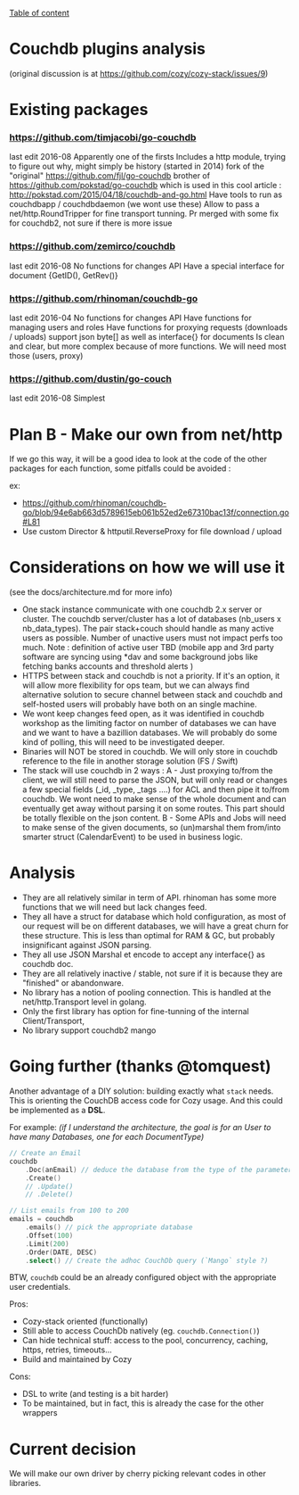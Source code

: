 [Table of content](./README.md#table-of-content)

# Couchdb plugins analysis

(original discussion is at https://github.com/cozy/cozy-stack/issues/9)

# Existing packages

### https://github.com/timjacobi/go-couchdb
last edit 2016-08
Apparently one of the firsts
Includes a http module, trying to figure out why, might simply be history (started in 2014)
fork of the "original" https://github.com/fjl/go-couchdb
brother of https://github.com/pokstad/go-couchdb which is used in this cool article : http://pokstad.com/2015/04/18/couchdb-and-go.html
Have tools to run as couchdbapp / couchdbdaemon (we wont use these)
Allow to pass a net/http.RoundTripper for fine transport tunning.
Pr merged with some fix for couchdb2, not sure if there is more issue

### https://github.com/zemirco/couchdb
last edit 2016-08
No functions for changes API
Have a special interface for document {GetID(), GetRev()}

### https://github.com/rhinoman/couchdb-go
last edit 2016-04
No functions for changes API
Have functions for managing users and roles
Have functions for proxying requests (downloads / uploads)
support json byte[] as well as interface{} for documents
Is clean and clear, but more complex because of more functions.  We will need most those (users, proxy)

### https://github.com/dustin/go-couch
last edit 2016-08
Simplest

# Plan B - Make our own from net/http

If we go this way, it will be a good idea to look at the code of the other packages for each function, some pitfalls could be avoided :

ex:
- https://github.com/rhinoman/couchdb-go/blob/94e6ab663d5789615eb061b52ed2e67310bac13f/connection.go#L81
- Use custom Director & httputil.ReverseProxy for file download / upload

# Considerations on how we will use it

(see the docs/architecture.md for more info)

- One stack instance communicate with one couchdb 2.x server or cluster. The couchdb server/cluster has a lot of databases (nb_users x nb_data_types). The pair stack+couch should handle as many active users as possible. Number of unactive users must not impact perfs too much.
Note : definition of active user TBD (mobile app and 3rd party software are syncing using *dav and some background jobs like fetching banks accounts and threshold alerts )
- HTTPS between stack and couchdb is not a priority. If it's an option, it will allow more flexibility for ops team, but we can always find alternative solution to secure channel between stack and couchdb and self-hosted users will probably have both on an single machine.
- We wont keep changes feed open, as it was identified in couchdb workshop as the limiting factor on number of databases we can have and we want to have a bazillion databases. We will probably do some kind of polling, this will need to be investigated deeper.
- Binaries will NOT be stored in couchdb. We will only store in couchdb reference to the file in another storage solution (FS / Swift)  
- The stack will use couchdb in 2 ways :
     A - Just proxying to/from the client, we will still need to parse the JSON, but will only read or changes a few special fields (_id, _type, _tags ....) for ACL and then pipe it to/from couchdb. We wont need to make sense of the whole document and can eventually get away without parsing it on some routes. This part should be totally flexible on the json content.
     B - Some APIs and Jobs will need to make sense of the given documents, so (un)marshal them from/into smarter struct (CalendarEvent) to be used in business logic.

# Analysis

- They are all relatively similar in term of API. rhinoman has some more functions that we will need but lack changes feed.
- They all have a struct for database which hold configuration, as most of our request will be on different databases, we will have a great churn for these structure. This is less than optimal for RAM & GC, but probably insignificant against JSON parsing.
- They all use JSON Marshal et encode to accept any interface{} as couchdb doc.
- They are all relatively inactive / stable, not sure if it is because they are "finished" or abandonware.
- No library has a notion of pooling connection. This is handled at the net/http.Transport level in golang.
- Only the first library has option for fine-tunning of the internal Client/Transport,
- No library support couchdb2 mango

# Going further (thanks @tomquest)

Another advantage of a DIY solution: building exactly what `stack` needs.
This is orienting the CouchDB access code for Cozy usage.
And this could be implemented as a **DSL**.  

For example:
_(if I understand the architecture, the goal is for an User to have many Databases, one for each DocumentType)_

```go
// Create an Email
couchdb
    .Doc(anEmail) // deduce the database from the type of the parameters
    .Create()
    // .Update()
    // .Delete()
```

```go
// List emails from 100 to 200
emails = couchdb
    .emails() // pick the appropriate database
    .Offset(100)
    .Limit(200)
    .Order(DATE, DESC)
    .select() // Create the adhoc CouchDb query (`Mango` style ?)
```

BTW, `couchdb` could be an already configured object with the appropriate user credentials.


Pros:
* Cozy-stack oriented (functionally)
* Still able to access CouchDb natively (eg. `couchdb.Connection()`)
* Can hide technical stuff: access to the pool, concurrency, caching, https, retries, timeouts...
* Build and maintained by Cozy

Cons:
* DSL to write (and testing is a bit harder)
* To be maintained, but in fact, this is already the case for the other wrappers


# Current decision

We will make our own driver by cherry picking relevant codes in other libraries.
